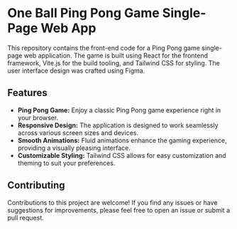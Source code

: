 # One Ball Ping Pong Game Single-Page Web App
This repository contains the front-end code for a Ping Pong game single-page web application. 
The game is built using React for the frontend framework, Vite.js for the build tooling, 
and Tailwind CSS for styling. 
The user interface design was crafted using Figma.

## Features
- **Ping Pong Game:** Enjoy a classic Ping Pong game experience right in your browser.
- **Responsive Design:** The application is designed to work seamlessly across various screen sizes and devices.
- **Smooth Animations:** Fluid animations enhance the gaming experience, providing a visually pleasing interface.
- **Customizable Styling:** Tailwind CSS allows for easy customization and theming to suit your preferences.
## Contributing
Contributions to this project are welcome! 
If you find any issues or have suggestions for improvements, 
please feel free to open an issue or submit a pull request.
